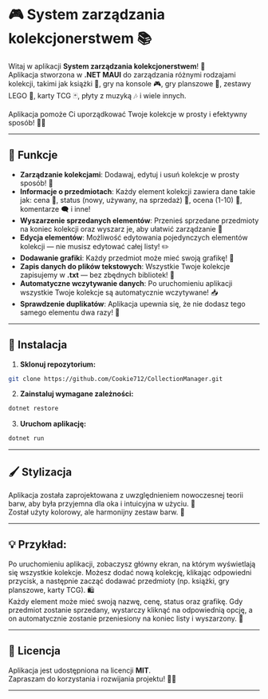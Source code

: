 # 🎮 **System zarządzania kolekcjonerstwem** 📚

Witaj w aplikacji **System zarządzania kolekcjonerstwem**! 🎉  
Aplikacja stworzona w **.NET MAUI** do zarządzania różnymi rodzajami kolekcji, takimi jak książki 📖, gry na konsole 🎮, gry planszowe 🎲, zestawy LEGO 🧩, karty TCG 🃏, płyty z muzyką 🎶 i wiele innych.

Aplikacja pomoże Ci uporządkować Twoje kolekcje w prosty i efektywny sposób! 💼✨

---

## 🌟 Funkcje

-   **Zarządzanie kolekcjami**: Dodawaj, edytuj i usuń kolekcje w prosty sposób! 📝
-   **Informacje o przedmiotach**: Każdy element kolekcji zawiera dane takie jak: cena 💸, status (nowy, używany, na sprzedaż) 🔄, ocena (1-10) 🌟, komentarze 🗨️ i inne!
-   **Wyszarzenie sprzedanych elementów**: Przenieś sprzedane przedmioty na koniec kolekcji oraz wyszarz je, aby ułatwić zarządzanie 🛒
-   **Edycja elementów**: Możliwość edytowania pojedynczych elementów kolekcji — nie musisz edytować całej listy! ✏️
-   **Dodawanie grafiki**: Każdy przedmiot może mieć swoją grafikę! 🎨
-   **Zapis danych do plików tekstowych**: Wszystkie Twoje kolekcje zapisujemy w **.txt** — bez zbędnych bibliotek! 📄
-   **Automatyczne wczytywanie danych**: Po uruchomieniu aplikacji wszystkie Twoje kolekcje są automatycznie wczytywane! 📥
-   **Sprawdzenie duplikatów**: Aplikacja upewnia się, że nie dodasz tego samego elementu dwa razy! 🚫

---

## 🚀 Instalacja

1. **Sklonuj repozytorium:**

```bash
git clone https://github.com/Cookie712/CollectionManager.git
```

2. **Zainstaluj wymagane zależności:**

```bash
dotnet restore
```

3. **Uruchom aplikację:**

```bash
dotnet run
```

---

## 🖌️ Stylizacja

Aplikacja została zaprojektowana z uwzględnieniem nowoczesnej teorii barw, aby była przyjemna dla oka i intuicyjna w użyciu. 🌈  
Został użyty kolorowy, ale harmonijny zestaw barw. 🎨

---

## 💡 Przykład:

Po uruchomieniu aplikacji, zobaczysz główny ekran, na którym wyświetlają się wszystkie kolekcje. Możesz dodać nową kolekcję, klikając odpowiedni przycisk, a następnie zacząć dodawać przedmioty (np. książki, gry planszowe, karty TCG). 🛍️  
Każdy element może mieć swoją nazwę, cenę, status oraz grafikę. Gdy przedmiot zostanie sprzedany, wystarczy kliknąć na odpowiednią opcję, a on automatycznie zostanie przeniesiony na koniec listy i wyszarzony. 🔄

---

## 📄 Licencja

Aplikacja jest udostępniona na licencji **MIT**.  
Zapraszam do korzystania i rozwijania projektu! 🔧✨

---
